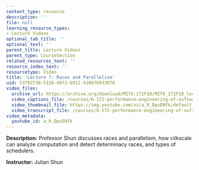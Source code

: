 ```yaml
---
content_type: resource
description: ''
file: null
learning_resource_types:
- Lecture Videos
optional_tab_title: ''
optional_text: ''
parent_title: Lecture Videos
parent_type: CourseSection
related_resources_text: ''
resource_index_text: ''
resourcetype: Video
title: 'Lecture 7: Races and Parallelism'
uid: 53702738-5126-4972-b912-41097b933870
video_files:
  archive_url: https://archive.org/download/MIT6.172F18/MIT6_172F18_lecture_07_300k.mp4
  video_captions_file: /courses/6-172-performance-engineering-of-software-systems-fall-2018/763e81e707bc587994a871356b6d2cee_a_R_DpsENfk.vtt
  video_thumbnail_file: https://img.youtube.com/vi/a_R_DpsENfk/default.jpg
  video_transcript_file: /courses/6-172-performance-engineering-of-software-systems-fall-2018/497aa98bab1b3b9e643653a8a2af2a3b_a_R_DpsENfk.pdf
video_metadata:
  youtube_id: a_R_DpsENfk
---
```


**Description:** Professor Shun discusses races and parallelism, how cilkscale can analyze computation and detect determinacy races, and types of schedulers.

**Instructor:** Julian Shun